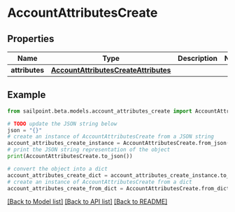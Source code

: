 # AccountAttributesCreate


## Properties

Name | Type | Description | Notes
------------ | ------------- | ------------- | -------------
**attributes** | [**AccountAttributesCreateAttributes**](AccountAttributesCreateAttributes.md) |  | 

## Example

```python
from sailpoint.beta.models.account_attributes_create import AccountAttributesCreate

# TODO update the JSON string below
json = "{}"
# create an instance of AccountAttributesCreate from a JSON string
account_attributes_create_instance = AccountAttributesCreate.from_json(json)
# print the JSON string representation of the object
print(AccountAttributesCreate.to_json())

# convert the object into a dict
account_attributes_create_dict = account_attributes_create_instance.to_dict()
# create an instance of AccountAttributesCreate from a dict
account_attributes_create_from_dict = AccountAttributesCreate.from_dict(account_attributes_create_dict)
```
[[Back to Model list]](../README.md#documentation-for-models) [[Back to API list]](../README.md#documentation-for-api-endpoints) [[Back to README]](../README.md)



